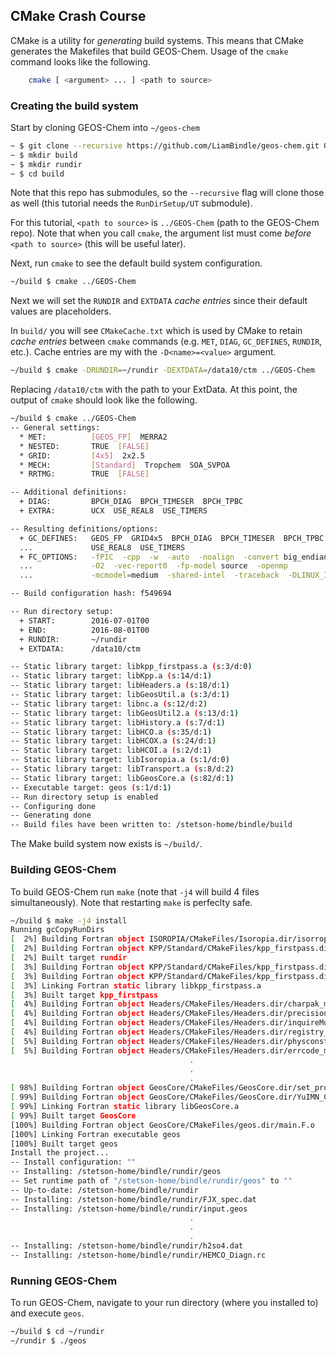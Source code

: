 

## CMake Crash Course
CMake is a utility for _generating_ build systems. This means that CMake generates the Makefiles that build GEOS-Chem. Usage of the `cmake` command looks like the following.
```bash
    cmake [ <argument> ... ] <path to source>
```  

### Creating the build system

Start by cloning GEOS-Chem into `~/geos-chem`

```bash
~ $ git clone --recursive https://github.com/LiamBindle/geos-chem.git GEOS-Chem
~ $ mkdir build 
~ $ mkdir rundir
~ $ cd build
```

Note that this repo has submodules, so the `--recursive` flag will clone those as well (this tutorial needs the `RunDirSetup/UT` submodule).

For this tutorial, `<path to source>` is `../GEOS-Chem` (path to the GEOS-Chem repo). Note that when you call `cmake`, the argument list must come _before_ `<path to source>` (this will be useful later).

Next, run `cmake` to see the default build system configuration.
```bash
~/build $ cmake ../GEOS-Chem
```

Next we will set the `RUNDIR` and `EXTDATA` _cache entries_ since their default values are placeholders.

In `build/` you will see `CMakeCache.txt` which is used by CMake to retain _cache entries_ between `cmake` commands (e.g. `MET`, `DIAG`, `GC_DEFINES`, `RUNDIR`, etc.). Cache entries are my with the `-D<name>=<value>` argument.


```bash
~/build $ cmake -DRUNDIR=~/rundir -DEXTDATA=/data10/ctm ../GEOS-Chem
```

Replacing `/data10/ctm` with the path to your ExtData. At this point, the output of `cmake` should look like the following.

```bash
~/build $ cmake ../GEOS-Chem
-- General settings:
  * MET:          [GEOS_FP]  MERRA2
  * NESTED:       TRUE  [FALSE]
  * GRID:         [4x5]  2x2.5
  * MECH:         [Standard]  Tropchem  SOA_SVPOA
  * RRTMG:        TRUE  [FALSE]

-- Additional definitions:
  + DIAG:         BPCH_DIAG  BPCH_TIMESER  BPCH_TPBC
  + EXTRA:        UCX  USE_REAL8  USE_TIMERS

-- Resulting definitions/options:
  + GC_DEFINES:   GEOS_FP  GRID4x5  BPCH_DIAG  BPCH_TIMESER  BPCH_TPBC  UCX
  ...             USE_REAL8  USE_TIMERS
  + FC_OPTIONS:   -fPIC  -cpp  -w  -auto  -noalign  -convert big_endian
  ...             -O2  -vec-report0  -fp-model source  -openmp
  ...             -mcmodel=medium  -shared-intel  -traceback  -DLINUX_IFORT

-- Build configuration hash: f549694

-- Run directory setup:
  + START:        2016-07-01T00
  + END:          2016-08-01T00
  + RUNDIR:       ~/rundir
  + EXTDATA:      /data10/ctm

-- Static library target: libkpp_firstpass.a (s:3/d:0)
-- Static library target: libKpp.a (s:14/d:1)
-- Static library target: libHeaders.a (s:18/d:1)
-- Static library target: libGeosUtil.a (s:3/d:1)
-- Static library target: libnc.a (s:12/d:2)
-- Static library target: libGeosUtil2.a (s:13/d:1)
-- Static library target: libHistory.a (s:7/d:1)
-- Static library target: libHCO.a (s:35/d:1)
-- Static library target: libHCOX.a (s:24/d:1)
-- Static library target: libHCOI.a (s:2/d:1)
-- Static library target: libIsoropia.a (s:1/d:0)
-- Static library target: libTransport.a (s:8/d:2)
-- Static library target: libGeosCore.a (s:82/d:1)
-- Executable target: geos (s:1/d:1)
-- Run directory setup is enabled
-- Configuring done
-- Generating done
-- Build files have been written to: /stetson-home/bindle/build
```

The Make build system now exists is `~/build/`.

### Building GEOS-Chem
To build GEOS-Chem run `make` (note that `-j4` will build 4 files simultaneously). Note that restarting `make` is perfeclty safe.
```bash
~/build $ make -j4 install
Running gcCopyRunDirs
[  2%] Building Fortran object ISOROPIA/CMakeFiles/Isoropia.dir/isorropiaII_main_mod.F.o
[  2%] Building Fortran object KPP/Standard/CMakeFiles/kpp_firstpass.dir/gckpp_Precision.F90.o
[  2%] Built target rundir
[  3%] Building Fortran object KPP/Standard/CMakeFiles/kpp_firstpass.dir/gckpp_Parameters.F90.o
[  3%] Building Fortran object KPP/Standard/CMakeFiles/kpp_firstpass.dir/gckpp_Monitor.F90.o
[  3%] Linking Fortran static library libkpp_firstpass.a
[  3%] Built target kpp_firstpass
[  4%] Building Fortran object Headers/CMakeFiles/Headers.dir/charpak_mod.F90.o
[  4%] Building Fortran object Headers/CMakeFiles/Headers.dir/precision_mod.F.o
[  4%] Building Fortran object Headers/CMakeFiles/Headers.dir/inquireMod.F90.o
[  4%] Building Fortran object Headers/CMakeFiles/Headers.dir/registry_params_mod.F90.o
[  5%] Building Fortran object Headers/CMakeFiles/Headers.dir/physconstants.F.o
[  5%] Building Fortran object Headers/CMakeFiles/Headers.dir/errcode_mod.F90.o
                                        .
                                        .
                                        .
[ 98%] Building Fortran object GeosCore/CMakeFiles/GeosCore.dir/set_prof_o3.F.o
[ 99%] Building Fortran object GeosCore/CMakeFiles/GeosCore.dir/YuIMN_Code.F.o
[ 99%] Linking Fortran static library libGeosCore.a
[ 99%] Built target GeosCore
[100%] Building Fortran object GeosCore/CMakeFiles/geos.dir/main.F.o
[100%] Linking Fortran executable geos
[100%] Built target geos
Install the project...
-- Install configuration: ""
-- Installing: /stetson-home/bindle/rundir/geos
-- Set runtime path of "/stetson-home/bindle/rundir/geos" to ""
-- Up-to-date: /stetson-home/bindle/rundir
-- Installing: /stetson-home/bindle/rundir/FJX_spec.dat
-- Installing: /stetson-home/bindle/rundir/input.geos
                                        .
                                        .
                                        .
-- Installing: /stetson-home/bindle/rundir/h2so4.dat
-- Installing: /stetson-home/bindle/rundir/HEMCO_Diagn.rc
```

### Running GEOS-Chem
To run GEOS-Chem, navigate to your run directory (where you installed to) and execute `geos`.
```bash
~/build $ cd ~/rundir
~/rundir $ ./geos
```

